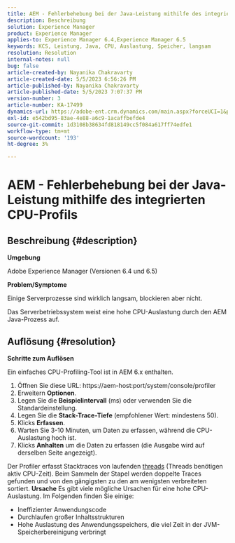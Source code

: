 ```yaml
---
title: AEM - Fehlerbehebung bei der Java-Leistung mithilfe des integrierten CPU-Profils
description: Beschreibung
solution: Experience Manager
product: Experience Manager
applies-to: Experience Manager 6.4,Experience Manager 6.5
keywords: KCS, Leistung, Java, CPU, Auslastung, Speicher, langsam
resolution: Resolution
internal-notes: null
bug: false
article-created-by: Nayanika Chakravarty
article-created-date: 5/5/2023 6:56:26 PM
article-published-by: Nayanika Chakravarty
article-published-date: 5/5/2023 7:07:37 PM
version-number: 3
article-number: KA-17499
dynamics-url: https://adobe-ent.crm.dynamics.com/main.aspx?forceUCI=1&pagetype=entityrecord&etn=knowledgearticle&id=c0334588-76eb-ed11-a7c6-6045bd006704
exl-id: e542bd95-83ae-4e88-a6c9-1acaffbefde4
source-git-commit: 1d3108b38634fd818149cc5f084a617ff74edfe1
workflow-type: tm+mt
source-wordcount: '193'
ht-degree: 3%

---
```


# AEM - Fehlerbehebung bei der Java-Leistung mithilfe des integrierten CPU-Profils

## Beschreibung {#description}


<b>Umgebung</b>

Adobe Experience Manager (Versionen 6.4 und 6.5)

<b>Problem/Symptome</b>

Einige Serverprozesse sind wirklich langsam, blockieren aber nicht.

Das Serverbetriebssystem weist eine hohe CPU-Auslastung durch den AEM Java-Prozess auf.


## Auflösung {#resolution}


<b>Schritte zum Auflösen</b>

Ein einfaches CPU-Profiling-Tool ist in AEM 6.x enthalten.

1. Öffnen Sie diese URL: https://aem-host:port/system/console/profiler
2. Erweitern <b>Optionen</b>.
3. Legen Sie die <b>Beispielintervall</b> (ms) oder verwenden Sie die Standardeinstellung.
4. Legen Sie die <b>Stack-Trace-Tiefe</b> (empfohlener Wert: mindestens 50).
5. Klicks <b>Erfassen</b>.
6. Warten Sie 3-10 Minuten, um Daten zu erfassen, während die CPU-Auslastung hoch ist.
7. Klicks <b>Anhalten</b> um die Daten zu erfassen (die Ausgabe wird auf derselben Seite angezeigt).


Der Profiler erfasst Stacktraces von laufenden [threads](https://docs.oracle.com/javase/tutorial/essential/concurrency/threads.html) (Threads benötigen aktiv CPU-Zeit). Beim Sammeln der Stapel werden doppelte Traces gefunden und von den gängigsten zu den am wenigsten verbreiteten sortiert.
<b>Ursache</b>
Es gibt viele mögliche Ursachen für eine hohe CPU-Auslastung. Im Folgenden finden Sie einige:

- Ineffizienter Anwendungscode
- Durchlaufen großer Inhaltsstrukturen
- Hohe Auslastung des Anwendungsspeichers, die viel Zeit in der JVM-Speicherbereinigung verbringt
